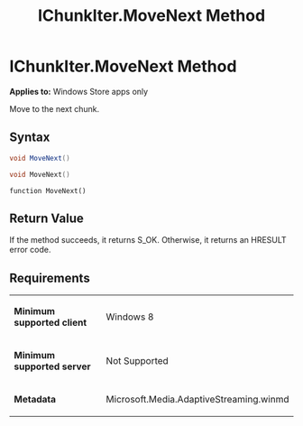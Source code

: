 ﻿---
title: IChunkIter.MoveNext Method
TOCTitle: MoveNext Method
ms:assetid: 2bb7c370-40dd-4e46-a0a1-1115a3552027
ms:mtpsurl: https://msdn.microsoft.com/en-us/library/JJ822706(v=VS.90)
ms:contentKeyID: 50079461
ms.date: 11/19/2012
mtps_version: v=VS.90
dev_langs:
- csharp
- c++
- jscript
---

# IChunkIter.MoveNext Method

**Applies to:** Windows Store apps only

Move to the next chunk.

## Syntax

``` csharp
void MoveNext()
```

``` c++
void MoveNext()
```

``` jscript
function MoveNext()
```

## Return Value

If the method succeeds, it returns S\_OK. Otherwise, it returns an HRESULT error code.

## Requirements

<table>
<colgroup>
<col style="width: 50%" />
<col style="width: 50%" />
</colgroup>
<tbody>
<tr class="odd">
<td><p><strong>Minimum supported client</strong></p></td>
<td><p>Windows 8</p></td>
</tr>
<tr class="even">
<td><p><strong>Minimum supported server</strong></p></td>
<td><p>Not Supported</p></td>
</tr>
<tr class="odd">
<td><p><strong>Metadata</strong></p></td>
<td><p>Microsoft.Media.AdaptiveStreaming.winmd</p></td>
</tr>
</tbody>
</table>

